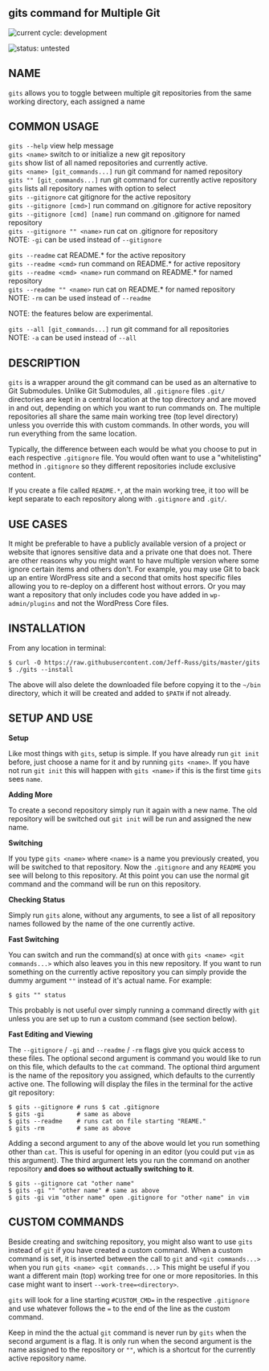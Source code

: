 ## gits command for Multiple Git

![current cycle: development](https://s3.amazonaws.com/cdn.shared/git-status-badges/current_cycle-development-yellow.svg)  

![status: untested](https://s3.amazonaws.com/cdn.shared/git-status-badges/status-untested-red.svg)  

## NAME

`gits` allows you to toggle between multiple git repositories from the same working directory, each assigned a name

## COMMON USAGE

`gits --help` view help message  
`gits <name>` switch to or initialize a new git repository  
`gits` show list of all named repositories and currently active.  
`gits <name> [git_commands...]` run git command for named repository  
`gits "" [git_commands...]` run git command for currently active repository  
`gits` lists all repository names with option to select  
`gits --gitignore` cat gitignore for the active repository  
`gits --gitignore [cmd>]` run command on .gitignore for active repository  
`gits --gitignore [cmd] [name]` run command on .gitignore for named repository  
`gits --gitignore "" <name>` run cat on .gitignore for repository  
NOTE: `-gi` can be used instead of `--gitignore`  
  
`gits --readme` cat README.* for the active repository  
`gits --readme <cmd>` run command on README.* for active repository  
`gits --readme <cmd> <name>` run command on README.* for named repository  
`gits --readme "" <name>` run cat on README.* for named repository  
NOTE: `-rm` can be used instead of `--readme`  
  
NOTE: the features below are experimental.  

`gits --all [git_commands...]` run git command for all repositories  
NOTE: `-a` can be used instead of `--all`  

## DESCRIPTION

`gits` is a wrapper around the git command can be used as an alternative to Git Submodules. Unlike Git Submodules, all `.gitignore` files `.git/` directories are kept in a central location at the top directory and are moved in and out, depending on which you want to run commands on. The multiple repositories all share the same main working tree (top level directory) unless you override this with custom commands. In other words, you will run everything from the same location.  

Typically, the difference between each would be what you choose to put in each respective `.gitignore` file. You would often want to use a "whitelisting" method in `.gitignore` so they different repositories include exclusive content.  

If you create a file called `README.*`, at the main working tree, it too will be kept separate to each repository along with `.gitignore` and `.git/`.  

## USE CASES

It might be preferable to have a publicly available version of a project or website that ignores sensitive data and a private one that does not. There are other reasons why you might want to have multiple version where some ignore certain items and others don't. For example, you may use Git to back up an entire WordPress site and a second that omits host specific files allowing you to re-deploy on a different host without errors. Or you may want a repository that only includes code you have added in `wp-admin/plugins` and not the WordPress Core files.  

## INSTALLATION

From any location in terminal:  

    $ curl -O https://raw.githubusercontent.com/Jeff-Russ/gits/master/gits
    $ ./gits --install

The above will also delete the downloaded file before copying it to the  `~/bin` directory, which it will be created and added to `$PATH` if not already.  

## SETUP AND USE

__Setup__  

Like most things with `gits`, setup is simple. If you have already run `git init` before, just choose a name for it and by running `gits <name>`. If you have not run `git init` this will happen with `gits <name>` if this is the first time `gits` sees `name`.  

__Adding More__  

To create a second repository simply run it again with a new name. The old repository will be switched out `git init` will be run and assigned the new name.  

__Switching__  

If you type `gits <name>` where `<name>` is a name you previously created, you will be switched to that repository. Now the `.gitignore` and any `README` you see will belong to this repository. At this point you can use the normal git command and the command will be run on this repository.  

__Checking Status__  

Simply run `gits` alone, without any arguments, to see a list of all repository names followed by the name of the one currently active.  

__Fast Switching__  

You can switch and run the command(s) at once with `gits <name> <git commands...>` which also leaves you in this new repository. If you want to run something on the currently active repository you can simply provide the dummy argument `""` instead of it's actual name. For example:  

    $ gits "" status

This probably is not useful over simply running a command directly with `git` unless you are set up to run a custom command (see section below).

__Fast Editing and Viewing__  

The `--gitignore` / `-gi` and `--readme` / `-rm` flags give you quick access to these files. The optional second argument is command you would like to run on this file, which defaults to the `cat` command. The optional third argument is the name of the repository you assigned, which defaults to the currently active one. The following will display the files in the terminal for the active git repository:  

    $ gits --gitignore # runs $ cat .gitignore
    $ gits -gi         # same as above
    $ gits --readme    # runs cat on file starting "REAME."
    $ gits -rm         # same as above

Adding a second argument to any of the above would let you run something other than `cat`. This is useful for opening in an editor (you could put `vim` as this argument).  The third argument lets you run the command on another repository __and does so without actually switching to it__.  

    $ gits --gitignore cat "other name"
    $ gits -gi "" "other name" # same as above
    $ gits -gi vim "other name" open .gitignore for "other name" in vim

## CUSTOM COMMANDS

Beside creating and switching repository, you might also want to use `gits` instead of `git` if you have created a custom command. When a custom command is set, it is inserted between the call to `git` and `<git commands...>` when you run `gits <name> <git commands...>`  This might be useful if you want a different main (top) working tree for one or more repositories. In this case might want to insert `--work-tree=<directory>`.  

`gits` will look for a line starting `#CUSTOM_CMD=` in the respective `.gitignore` and use whatever follows the `=` to the end of the line as the custom command.  

Keep in mind the the actual `git` command is never run by `gits` when the second argument is a flag. It is only run when the second argument is the name assigned to the repository or `""`, which is a shortcut for the currently active repository name.  


